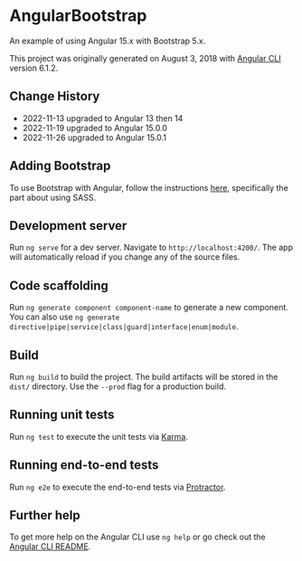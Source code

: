 # AngularBootstrap
An example of using Angular 15.x with Bootstrap 5.x.

This project was originally generated on August 3, 2018 with [Angular CLI](https://github.com/angular/angular-cli) version 6.1.2.
## Change History
* 2022-11-13 upgraded to Angular 13 then 14
* 2022-11-19 upgraded to Angular 15.0.0
* 2022-11-26 upgraded to Angular 15.0.1
## Adding Bootstrap
To use Bootstrap with Angular, follow the instructions [here](https://github.com/angular/angular-cli/blob/master/docs/documentation/stories/include-bootstrap.md), specifically the part about using SASS.
## Development server

Run `ng serve` for a dev server. Navigate to `http://localhost:4200/`. The app will automatically reload if you change any of the source files.

## Code scaffolding

Run `ng generate component component-name` to generate a new component. You can also use `ng generate directive|pipe|service|class|guard|interface|enum|module`.

## Build

Run `ng build` to build the project. The build artifacts will be stored in the `dist/` directory. Use the `--prod` flag for a production build.

## Running unit tests

Run `ng test` to execute the unit tests via [Karma](https://karma-runner.github.io).

## Running end-to-end tests

Run `ng e2e` to execute the end-to-end tests via [Protractor](http://www.protractortest.org/).

## Further help

To get more help on the Angular CLI use `ng help` or go check out the [Angular CLI README](https://github.com/angular/angular-cli/blob/master/README.md).

